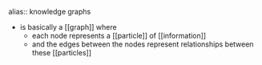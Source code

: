 alias:: knowledge graphs

- is basically a [[graph]] where
	- each node represents a [[particle]] of [[information]]
	- and the edges between the nodes represent relationships between these [[particles]]
